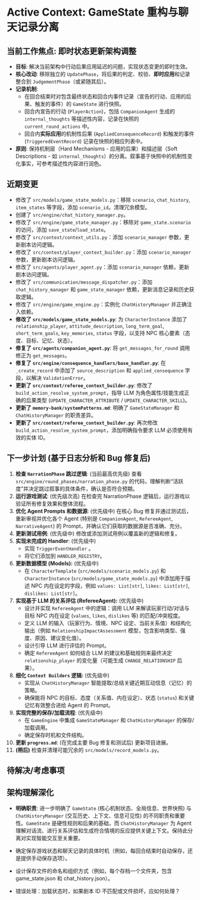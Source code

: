 # Active Context: GameState 重构与聊天记录分离

## 当前工作焦点: 即时状态更新架构调整

*   **目标**: 解决当前架构中行动后果应用延迟的问题，实现状态变更的即时生效。
*   **核心改动**: 移除独立的 `UpdatePhase`，将后果的判定、校验、**即时应用**和记录整合到 `JudgementPhase`（或紧随其后）。
*   **记录机制**:
    *   在回合结束时对包含最终状态和回合内事件记录（宣告的行动、应用的后果、触发的事件）的 `GameState` 进行快照。
    *   回合内宣告的行动 (`PlayerAction`)，包括 `CompanionAgent` 生成的 `internal_thoughts` 等描述性内容，记录在快照的 `current_round_actions` 中。
    *   回合内**实际应用**的机制性后果 (`AppliedConsequenceRecord`) 和触发的事件 (`TriggeredEventRecord`) 记录在快照的相应列表中。
*   **原则**: 保持机制层（Hard Mechanisms - 应用的后果）和描述层（Soft Descriptions - 如 `internal_thoughts`）的分离。叙事基于快照中的机制性变化事实，可参考描述性内容进行润色。

## 近期变更

*   修改了 `src/models/game_state_models.py`：移除 `scenario`, `chat_history`, `item_states` 等字段，添加 `scenario_id`。清理冗余模型。
*   创建了 `src/engine/chat_history_manager.py`。
*   修改了 `src/engine/game_state_manager.py`：移除对 `game_state.scenario` 的访问，添加 `save_state`/`load_state`。
*   修改了 `src/context/context_utils.py`：添加 `scenario_manager` 参数，更新剧本访问逻辑。
*   修改了 `src/context/player_context_builder.py`：添加 `scenario_manager` 参数，更新剧本访问逻辑。
*   修改了 `src/agents/player_agent.py`：添加 `scenario_manager` 依赖，更新剧本访问逻辑。
*   修改了 `src/communication/message_dispatcher.py`：添加 `chat_history_manager` 和 `game_state_manager` 依赖，更新消息记录和历史获取逻辑。
*   修改了 `src/engine/game_engine.py`：实例化 `ChatHistoryManager` 并正确注入依赖。
*   **修改了 `src/models/game_state_models.py`**: 为 `CharacterInstance` 添加了 `relationship_player`, `attitude_description`, `long_term_goal`, `short_term_goals`, `key_memories`, `status` 字段，以支持 NPC 核心要素（态度、目标、记忆、状态）。
*   **修复了 `src/agents/companion_agent.py`**: 将 `get_messages_for_round` 调用修正为 `get_messages`。
*   **修复了 `src/engine/consequence_handlers/base_handler.py`**: 在 `_create_record` 中添加了 `source_description` 和 `applied_consequence` 字段，以解决 `ValidationError`。
*   **更新了 `src/context/referee_context_builder.py`**: 修改了 `build_action_resolve_system_prompt`，指导 LLM 为角色属性/技能生成正确的后果类型 (`UPDATE_CHARACTER_ATTRIBUTE` / `UPDATE_CHARACTER_SKILL`)。
*   **更新了 `memory-bank/systemPatterns.md`**: 明确了 `GameStateManager` 和 `ChatHistoryManager` 的职责差异。
*   **更新了 `src/context/referee_context_builder.py`**: 再次修改 `build_action_resolve_system_prompt`，添加明确指令要求 LLM 必须使用有效的实体 ID。

## 下一步计划 (基于日志分析和 Bug 修复后)

1.  **检查 `NarrationPhase` 跳过逻辑**: (当前最高优先级) 查看 `src/engine/round_phases/narration_phase.py` 的代码，理解判断“活跃度”并决定跳过叙事的具体条件，确认是否符合预期。
2.  **运行游戏测试**: (优先级次高) 在检查完 NarrationPhase 逻辑后，运行游戏以验证所有修复效果和整体流程。
3.  **优化 Agent Prompts 和数据源**: (优先级中) 在核心 Bug 修复并通过测试后，重新审视并优化各个 Agent (特别是 `CompanionAgent`, `RefereeAgent`, `NarrativeAgent`) 的 Prompt，并确认它们获取的数据源是否准确、充分。
4.  **更新测试用例**: (优先级中) 修改或添加测试用例以覆盖新的逻辑和修复。
5.  **实现未完成的 Handler**: (优先级中)
    *   实现 `TriggerEventHandler` 。
    *   将它们添加到 `HANDLER_REGISTRY`。
6.  **更新数据模型 (Models):** (优先级中)
    *   在 `CharacterTemplate` (`src/models/scenario_models.py`) 和 `CharacterInstance` (`src/models/game_state_models.py`) 中添加用于描述 NPC 内在设定的字段，例如 `values: List[str]`, `likes: List[str]`, `dislikes: List[str]`。
7.  **实现基于 LLM 的关系评估 (RefereeAgent):** (优先级中)
    *   设计并实现 `RefereeAgent` 中的逻辑：调用 LLM 来解读玩家行动/对话与目标 NPC 内在设定 (`values`, `likes`, `dislikes` 等) 的匹配/冲突程度。
    *   定义 LLM 的输入（玩家行为、情境、NPC 设定、当前关系值）和结构化输出（例如 `RelationshipImpactAssessment` 模型，包含影响类型、强度、原因、建议变化值）。
    *   设计引导 LLM 进行评估的 Prompt。
    *   确定 `RefereeAgent` 如何结合 LLM 的建议和基础规则来最终决定 `relationship_player` 的变化量（可能生成 `CHANGE_RELATIONSHIP` 后果）。
8.  **细化 `Context Builders` 逻辑:** (优先级中)
    *   实现从 `ChatHistoryManager` 智能提取/总结关键近期互动信息（记忆）的策略。
    *   确保能将 NPC 的目标、态度（关系值、内在设定）、状态 (`status`) 和关键记忆有效整合进给 Agent 的 Prompt。
9.  **实现完整的保存/加载流程**: (优先级中)
    *   在 `GameEngine` 中集成 `GameStateManager` 和 `ChatHistoryManager` 的保存/加载调用。
    *   确定保存时机和文件结构。
10. **更新 `progress.md`**: (在完成主要 Bug 修复和测试后) 更新项目进展。
11. **(稍后)** 检查并清理可能冗余的 `src/models/record_models.py`。

## 待解决/考虑事项

## 架构理解深化

*   **明确职责**: 进一步明确了 `GameState` (核心机制状态、全局信息、世界快照) 与 `ChatHistoryManager` (交互历史、上下文、信息可见性) 的不同职责和重要性。`GameState` 是硬性规则和后果的基础，而 `ChatHistoryManager` 为 Agent 理解对话流、进行关系评估和生成符合情境的反应提供关键上下文。保持此分离对实现智能交互至关重要。

*   确定保存游戏状态和聊天记录的具体时机（例如，每回合结束时自动保存，还是提供手动保存选项）。
*   设计保存文件的命名和组织方式（例如，每个存档一个文件夹，包含 game_state.json 和 chat_history.json）。
*   错误处理：加载状态时，如果剧本 ID 不匹配或文件损坏，应如何处理？
